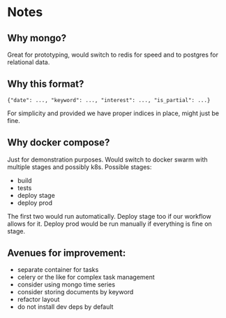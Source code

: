 
# Notes

## Why mongo?

Great for prototyping, would switch to redis for speed and to postgres for relational data.

## Why this format?

`{"date": ..., "keyword": ..., "interest": ..., "is_partial": ...}`

For simplicity and provided we have proper indices in place, might just be fine.

## Why docker compose?

Just for demonstration purposes. Would switch to docker swarm with multiple stages and possibly k8s.
Possible stages:
- build
- tests
- deploy stage
- deploy prod

The first two would run automatically. Deploy stage too if our workflow allows for it.
Deploy prod would be run manually if everything is fine on stage.

## Avenues for improvement:

- separate container for tasks
- celery or the like for complex task management
- consider using mongo time series
- consider storing documents by keyword
- refactor layout
- do not install dev deps by default
